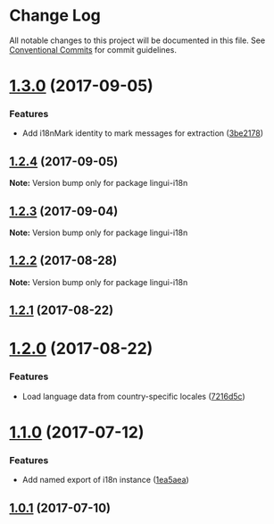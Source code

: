 # Change Log

All notable changes to this project will be documented in this file.
See [Conventional Commits](https://conventionalcommits.org) for commit guidelines.

<a name="1.3.0"></a>
# [1.3.0](https://github.com/lingui/js-lingui/compare/lingui-i18n@1.2.4...lingui-i18n@1.3.0) (2017-09-05)


### Features

* Add i18nMark identity to mark messages for extraction ([3be2178](https://github.com/lingui/js-lingui/commit/3be2178))




<a name="1.2.4"></a>
## [1.2.4](https://github.com/lingui/js-lingui/compare/lingui-i18n@1.2.3...lingui-i18n@1.2.4) (2017-09-05)




**Note:** Version bump only for package lingui-i18n

<a name="1.2.3"></a>
## [1.2.3](https://github.com/lingui/js-lingui/compare/lingui-i18n@1.2.2...lingui-i18n@1.2.3) (2017-09-04)




**Note:** Version bump only for package lingui-i18n

<a name="1.2.2"></a>
## [1.2.2](https://github.com/lingui/js-lingui/compare/lingui-i18n@1.2.2-0...lingui-i18n@1.2.2) (2017-08-28)




**Note:** Version bump only for package lingui-i18n

<a name="1.2.1"></a>
## [1.2.1](https://github.com/lingui/js-lingui/compare/lingui-i18n@1.2.0...lingui-i18n@1.2.1) (2017-08-22)




<a name="1.2.0"></a>
# [1.2.0](https://github.com/lingui/js-lingui/compare/lingui-i18n@1.1.0...lingui-i18n@1.2.0) (2017-08-22)


### Features

* Load language data from country-specific locales ([7216d5c](https://github.com/lingui/js-lingui/commit/7216d5c))




<a name="1.1.0"></a>
# [1.1.0](https://github.com/lingui/js-lingui/compare/lingui-i18n@1.0.1...lingui-i18n@1.1.0) (2017-07-12)


### Features

* Add named export of i18n instance ([1ea5aea](https://github.com/lingui/js-lingui/commit/1ea5aea))




<a name="1.0.1"></a>
## [1.0.1](https://github.com/lingui/js-lingui/compare/lingui-i18n@1.0.0...lingui-i18n@1.0.1) (2017-07-10)
